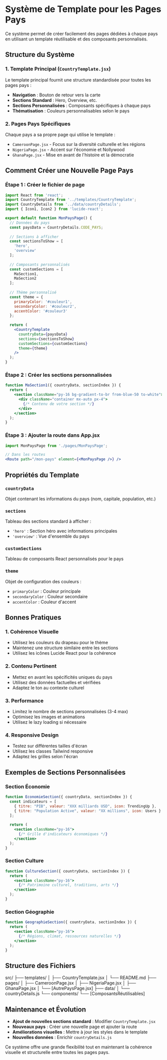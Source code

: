 # Système de Template pour les Pages Pays

Ce système permet de créer facilement des pages dédiées à chaque pays en utilisant un template réutilisable et des composants personnalisés.

## Structure du Système

### 1. Template Principal (`CountryTemplate.jsx`)

Le template principal fournit une structure standardisée pour toutes les pages pays :

- **Navigation** : Bouton de retour vers la carte
- **Sections Standard** : Hero, Overview, etc.
- **Sections Personnalisées** : Composants spécifiques à chaque pays
- **Thématisation** : Couleurs personnalisables selon le pays

### 2. Pages Pays Spécifiques

Chaque pays a sa propre page qui utilise le template :

- `CameroonPage.jsx` - Focus sur la diversité culturelle et les régions
- `NigeriaPage.jsx` - Accent sur l'économie et Nollywood
- `GhanaPage.jsx` - Mise en avant de l'histoire et la démocratie

## Comment Créer une Nouvelle Page Pays

### Étape 1 : Créer le fichier de page

```jsx
import React from 'react';
import CountryTemplate from '../templates/CountryTemplate';
import CountryDetails from '../data/countryDetails';
import { Icon1, Icon2 } from 'lucide-react';

export default function MonPaysPage() {
  // Données du pays
  const paysData = CountryDetails.CODE_PAYS;
  
  // Sections à afficher
  const sectionsToShow = [
    'hero',
    'overview'
  ];
  
  // Composants personnalisés
  const customSections = [
    MaSection1,
    MaSection2
  ];
  
  // Thème personnalisé
  const theme = {
    primaryColor: '#couleur1',
    secondaryColor: '#couleur2',
    accentColor: '#couleur3'
  };
  
  return (
    <CountryTemplate
      countryData={paysData}
      sections={sectionsToShow}
      customSections={customSections}
      theme={theme}
    />
  );
}
```

### Étape 2 : Créer les sections personnalisées

```jsx
function MaSection1({ countryData, sectionIndex }) {
  return (
    <section className="py-16 bg-gradient-to-br from-blue-50 to-white">
      <div className="container mx-auto px-4">
        {/* Contenu de votre section */}
      </div>
    </section>
  );
}
```

### Étape 3 : Ajouter la route dans App.jsx

```jsx
import MonPaysPage from './pages/MonPaysPage';

// Dans les routes
<Route path="/mon-pays" element={<MonPaysPage />} />
```

## Propriétés du Template

### `countryData`

Objet contenant les informations du pays (nom, capitale, population, etc.)

### `sections`

Tableau des sections standard à afficher :

- `'hero'` : Section héro avec informations principales
- `'overview'` : Vue d'ensemble du pays

### `customSections`

Tableau de composants React personnalisés pour le pays

### `theme`

Objet de configuration des couleurs :

- `primaryColor` : Couleur principale
- `secondaryColor` : Couleur secondaire
- `accentColor` : Couleur d'accent

## Bonnes Pratiques

### 1. Cohérence Visuelle

- Utilisez les couleurs du drapeau pour le thème
- Maintenez une structure similaire entre les sections
- Utilisez les icônes Lucide React pour la cohérence

### 2. Contenu Pertinent

- Mettez en avant les spécificités uniques du pays
- Utilisez des données factuelles et vérifiées
- Adaptez le ton au contexte culturel

### 3. Performance

- Limitez le nombre de sections personnalisées (3-4 max)
- Optimisez les images et animations
- Utilisez le lazy loading si nécessaire

### 4. Responsive Design

- Testez sur différentes tailles d'écran
- Utilisez les classes Tailwind responsive
- Adaptez les grilles selon l'écran

## Exemples de Sections Personnalisées

### Section Économie

```jsx
function EconomieSection({ countryData, sectionIndex }) {
  const indicateurs = [
    { titre: "PIB", valeur: "XXX milliards USD", icon: TrendingUp },
    { titre: "Population Active", valeur: "XX millions", icon: Users }
  ];
  
  return (
    <section className="py-16">
      {/* Grille d'indicateurs économiques */}
    </section>
  );
}
```

### Section Culture

```jsx
function CultureSection({ countryData, sectionIndex }) {
  return (
    <section className="py-16">
      {/* Patrimoine culturel, traditions, arts */}
    </section>
  );
}
```

### Section Géographie

```jsx
function GeographieSection({ countryData, sectionIndex }) {
  return (
    <section className="py-16">
      {/* Régions, climat, ressources naturelles */}
    </section>
  );
}
```

## Structure des Fichiers

src/
├── templates/
│   ├── CountryTemplate.jsx
│   └── README.md
├── pages/
│   ├── CameroonPage.jsx
│   ├── NigeriaPage.jsx
│   ├── GhanaPage.jsx
│   └── [AutrePaysPage.jsx]
├── data/
│   └── countryDetails.js
└── components/
    └── [ComposantsRéutilisables]

## Maintenance et Évolution

- **Ajout de nouvelles sections standard** : Modifier `CountryTemplate.jsx`
- **Nouveaux pays** : Créer une nouvelle page et ajouter la route
- **Améliorations visuelles** : Mettre à jour les styles dans le template
- **Nouvelles données** : Enrichir `countryDetails.js`

Ce système offre une grande flexibilité tout en maintenant la cohérence visuelle et structurelle entre toutes les pages pays.

